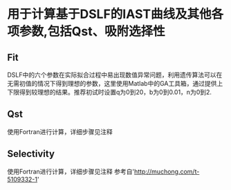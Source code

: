 # 用于计算基于DSLF的IAST曲线及其他各项参数,包括Qst、吸附选择性
## Fit
DSLF中的六个参数在实际拟合过程中易出现数值异常问题，利用遗传算法可以在无需初值的情况下得到理想的参数，这里使用Matlab中的GA工具箱，通过提供上下限得到较理想的结果。推荐初试时设置q为0到20，b为0到0.01，n为0到2.
## Qst
使用Fortran进行计算，详细步骤见注释
## Selectivity
使用Fortran进行计算，详细步骤见注释
参考自'http://muchong.com/t-5109332-1'